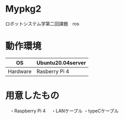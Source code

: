 # Mypkg2
ロボットシステム学第二回課題　ros


# 動作環境

| OS  | Ubuntu20.04server  |
|---|---|
|  Hardware |   Rasberry Pi 4  |

# 用意したもの

　・Raspberry Pi 4
　・LANケーブル
  ・typeCケーブル

